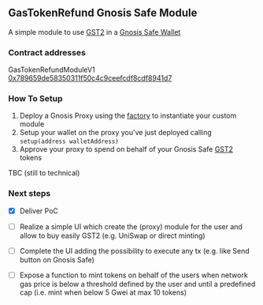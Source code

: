 ## GasTokenRefund Gnosis Safe Module

A simple module to use [GST2](https://gastoken.io/) in a [Gnosis Safe Wallet](https://gnosis-safe.io/)

### Contract addresses

GasTokenRefundModuleV1 [0x789659de58350311f50c4c9ceefcdf8cdf8941d7](https://etherscan.io/address/0x789659de58350311f50c4c9ceefcdf8cdf8941d7)

### How To Setup

1. Deploy a Gnosis Proxy using the [factory](https://etherscan.io/address/0x76e2cfc1f5fa8f6a5b3fc4c8f4788f0116861f9b) to instantiate your custom module 
2. Setup your wallet on the proxy you've just deployed calling `setup(address walletAddress)`
3. Approve your proxy to spend on behalf of your Gnosis Safe [GST2](https://etherscan.io/token/0x0000000000b3f879cb30fe243b4dfee438691c04) tokens

TBC (still to technical)

### Next steps

- [x] Deliver PoC
- [ ] Realize a simple UI which create the (proxy) module for the user and allow to buy easily GST2 (e.g. UniSwap or direct minting)
- [ ] Complete the UI adding the possibility to execute any tx (e.g. like Send button on Gnosis Safe)
- [ ] Expose a function to mint tokens on behalf of the users when network gas price is below a threshold defined by the user and until a predefined cap (i.e. mint when below 5 Gwei at max 10 tokens)

